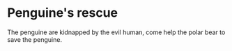 
<h1>Penguine's rescue</h1>
<p> The penguine are kidnapped by the evil human, come help the polar bear to save the penguine. <p>
